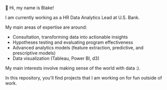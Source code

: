 👋 Hi, my name is Blake!  

I am currently working as a HR Data Analytics Lead at U.S. Bank.

My main areas of expertise are around:
- Consultation, transforming data into actionable insights
- Hypotheses testing and evaluating program effectiveness
- Advanced analytics models (feature extraction, predictive, and prescriptive models)
- Data visualization (Tableau, Power BI, d3)

My main interests involve making sense of the world with data :).

In this repository, you'll find projects that I am working on for fun outside of work.
